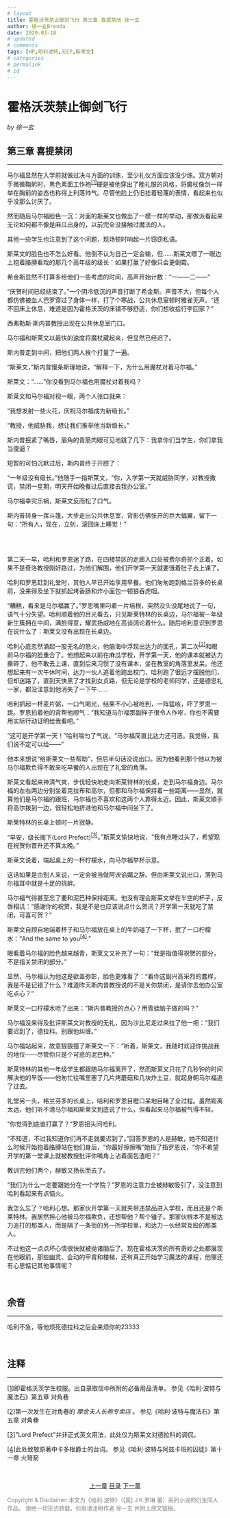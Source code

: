 ```yaml
---
# layout
title: 霍格沃茨禁止御剑飞行 第三章 喜提禁闭 徐一玄
author: 徐一玄Brenda
date: 2020-03-18
# updated
# comments
tags: [HP,哈利波特,无CP,斯莱文]
# categories
# permalink
# id
---
```

# 霍格沃茨禁止御剑飞行

*by 徐一玄*

## 第三章 喜提禁闭
---
马尔福显然在入学前就做过决斗方面的训练，至少礼仪方面应该没少练。双方朝对手微微鞠躬时，黑色素面工作袍<span id="[1]原文"><sup>[[1]](#[1])</sup>硬是被他穿出了晚礼服的风格，将魔杖像剑一样举在胸前的姿态也称得上利落帅气。尽管他脸上仍旧挂着轻蔑的表情，看起来也似乎没那么讨厌了。

然而随后马尔福脸色一沉：对面的斯莱文也做出了一模一样的举动，那做派看起来无论如何都不像是麻瓜出身的，以前完全没接触过魔法的人。

其他一些学生也注意到了这个问题，现场顿时响起一片窃窃私语。

斯莱文的脸色也不怎么好看。他倒不认为自己一定会输，但……斯莱文瞟了一眼边上抱着胳膊看戏的那几个高年级的级长：如果打赢了好像只会更倒霉。

希金斯显然不打算多给他们一些考虑的时间，高声开始计数：“一——二——”

“庆贺时间已经结束了。”一个阴冷低沉的声音打断了希金斯。声音不大，但每个人都仿佛被血人巴罗穿过了身体一样，打了个寒战，公共休息室顿时雅雀无声。“还不回床上休息，难道是因为霍格沃茨的床铺不够舒适，你们想收拾行李回家？”

西弗勒斯·斯内普教授出现在公共休息室门口。

马尔福和斯莱文以最快的速度将魔杖藏起来，但显然已经迟了。

斯内普走到中间，把他们两人挨个打量了一遍。

“斯莱文，”斯内普慢条斯理地说，“解释一下，为什么用魔杖对着马尔福。” 

斯莱文：“……”你没看到马尔福也用魔杖对着我吗？

斯莱文和马尔福对视一眼，两个人张口就来：

“我想发射一些火花，庆祝马尔福成为新级长。”

“教授，他威胁我，想让我们推举他当新级长。”

斯内普抿紧了嘴唇，眉角的青筋肉眼可见地跳了几下：我拿你们当学生，你们拿我当傻逼？

短暂的可怕沉默过后，斯内普终于开腔了：

“一年级没有级长。”他随手一指斯莱文，“你，入学第一天就威胁同学，对教授撒谎，禁闭一星期，明天开始晚餐过后直接去我办公室。”

马尔福幸灾乐祸，斯莱文反而松了口气。

斯内普转身一挥斗篷，大步走出公共休息室，背影仿佛张开的巨大蝠翼，留下一句：“所有人，现在，立刻，滚回床上睡觉！”

<br>
<br>

第二天一早，哈利和罗恩迷了路，在四楼禁区的走廊入口处被费尔奇抓个正着。如果不是奇洛教授刚好路过，为他们解围，他们开学第一天就要饿着肚子去上课了。

哈利和罗恩赶到礼堂时，其他人早已开始享用早餐。他们匆匆跑到格兰芬多的长桌前，没来得及坐下就抓起烤香肠和炸小面包一顿狼吞虎咽。

“糟糕，看来是马尔福赢了。”罗恩嘴里叼着一片培根，突然没头没尾地说了一句，语气十分失望。哈利顺着他的目光看去，只见斯莱特林的长桌边，马尔福被一年级新生簇拥在中间，满脸得意，耀武扬威地在高谈阔论着什么。随后哈利意识到罗恩在说什么了：斯莱文没有出现在长桌边。

哈利心底忽然涌起一股无名的怒火，他脑海中浮现出达力的面孔，第二次<span id="[2]原文"><sup>[[2]](#[2])</sup>和眼前马尔福的脸重合了。他想起来以前在麻瓜学校，开学第一天，他的课本就被达力撕碎了，他不敢去上课，直到后来习惯了没有课本，坐在教室的角落里发呆。他还想起来有一次午休时间，达力一伙人追着他跑出校门，哈利跑了很远才摆脱他们，但却迷路了，直到天快黑了才找到女贞路，但无论是学校的老师同学，还是德思礼一家，都没注意到他消失了一下午……

哈利抓起一杯麦片粥，一口气喝光，结果不小心被呛到，一阵猛咳，吓了罗恩一跳。罗恩拍着他的背帮他顺气：“我知道马尔福那副样子很令人作呕，你也不需要用实际行动证明给我看吧。”

“这可是开学第一天！”哈利喘匀了气说，“马尔福简直比达力还可恶。我觉得，我们说不定可以给——”

他本来想说“给斯莱文一些帮助”，但后半句话没说出口。因为他看到那个他以为被马尔福欺负得不敢来吃早餐的人出现在了礼堂的角落。

斯莱文看起来神清气爽，步伐轻快地走向斯莱特林的长桌，走到马尔福身边。马尔福的左右两边分别坐着克拉布和高尔，但都和马尔福保持着一些距离——显然，就算他们是马尔福的跟班，马尔福也不喜欢和这两个人靠得太近。因此，斯莱文顺手将高尔拨到一边，很轻松地挤进他和马尔福中间坐下了。

斯莱特林的长桌上顿时一片寂静。

“早安，级长阁下(Lord Prefect)<span id="[3]原文"><sup>[[3]](#[3])</sup>。”斯莱文愉快地说，“我有点睡过头了，希望现在祝贺你晋升还不算太晚。”

斯莱文说着，端起桌上的一杯柠檬水，向马尔福举杯示意。

这话如果是由别人来说，一定会被当做阿谀谄媚之辞。但由斯莱文说出口，落到马尔福耳中就是十足的挑衅。

马尔福气得甚至忘了要和泥巴种保持距离。他没有理会斯莱文举在半空的杯子，反唇相讥：“感谢你的祝贺，我是不是也应该说点什么贺词？开学第一天就吃了禁闭，可喜可贺？”

斯莱文自顾自地端着杯子和马尔福放在桌上的牛奶碰了一下杯，抿了一口柠檬水：“And the same to you<span id="[4]原文"><sup>[[4]](#[4])</sup>.”

眼看着马尔福的脸色越来越青，斯莱文又补充了一句：“我是指值得祝贺的部分，不是指关禁闭的部分。”

显然，马尔福认为他这是欲盖弥彰，脸色更难看了：“看你这副兴高采烈的蠢样，我是不是记错了什么？难道昨天斯内普教授说的不是关你禁闭，是请你去他办公室吃点心？”

斯莱文一口柠檬水呛了出来：“斯内普教授的点心？用青蛙脑子做的吗？”

马尔福没来得及批评斯莱文对教授的无礼，因为沙比尼走过来拉了他一把：“我们要迟到了，德拉科。别跟他纠缠。”

马尔福站起来，故意狠狠撞了斯莱文一下：“听着，斯莱文，我随时欢迎你挑战我的地位——尽管你只是个可悲的泥巴种。”

斯莱特林的其他一年级学生都跟随马尔福离开了，然而斯莱文只花了几秒钟的时间解决他的早饭——他匆忙往嘴里塞了几片烤蘑菇和几块炸土豆，就起身朝马尔福追了过去。

礼堂另一头，格兰芬多的长桌上，哈利和罗恩目瞪口呆地目睹了全过程。虽然距离太远，他们听不清马尔福和斯莱文到底说了什么，但看起来马尔福被气得不轻。

“你觉得到底谁打赢了？”罗恩扭头问哈利。

“不知道，不过我知道你们再不走就要迟到了。”回答罗恩的人是赫敏，她不知道什么时候开始抱着胳膊站在他们身后，“你最好擦擦嘴”她指了指罗恩说，“你不希望开学的第一堂课上就被教授批评你嘴角上沾着面包渣吧？”

教训完他们两个，赫敏又扬长而去了。

“我们为什么一定要跟她分在一个学院？”罗恩的注意力全被赫敏吸引了，没注意到哈利看起来有点恼火。

我怎么忘了？哈利心想。那家伙开学第一天就夹带违禁品进入学校，而且还是个斯莱特林。我居然担心他被马尔福欺负，还想帮他？帮个锤子。那家伙根本不是被达力追打的那类人，而是隔了一条街的另一所学校里，和达力一伙经常互殴的那类人。

不过他这一点点坏心情很快就被抛诸脑后了。现在霍格沃茨的所有奇妙之处都展现在他眼前，那些幽灵、会动的甲胄和楼梯，还有真正开始学习魔法的课程，他哪还有心思惦记其他事情呢？

<br>

<div class=footnote>

## 余音
---
哈利不急，等他烦死德拉科之后会来烦你的23333
</div>

<br>

<div class=footnote>

## 注释
---
<span id="[1]">[[1]](#[1]原文)即霍格沃茨学生校服。出自录取信中所附的必备用品清单。
参见《哈利·波特与魔法石》第五章 对角巷

<span id="[2]">[[2]](#[2]原文)第一次发生在对角巷的 *摩金夫人长袍专卖店* 。
参见《哈利·波特与魔法石》第五章 对角巷

<span id="[3]">[[3]](#[3]原文)"Lord Prefect"并非正式英文用法，此处仅为斯莱文对德拉科的调侃。

<span id="[4]">[[4]](#[4]原文)此处致敬原著中卡多根爵士的台词。
参见《哈利·波特与阿兹卡班的囚徒》第十一章 火弩箭
</div>

<br>

<center>

[上一章](01_002_第二章_“级长”选拔.html) [目录](01_000_目录.html) [下一章](01_004_第四章_厚颜无耻.html)
</center>

<font color=gray size=2>

Copyright & Disclaimer
本文为《哈利·波特》（[英] J.K.罗琳 著）系列小说的衍生同人作品。
谢绝一切形式转载。引用请注明作者 徐一玄 并附上原文链接。
</font>